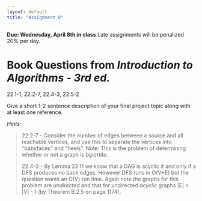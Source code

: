 ```yaml
---
layout: default
title: "Assignment 8"
---
```


**Due: Wednesday, April 8th in class** Late assignments will be penalized 20% per day.

Book Questions from *Introduction to Algorithms - 3rd ed.*
==========================================================

22.1-1, 22.2-7, 22.4-3, 22.5-2

Give a short 1-2 sentence description of your final project topic along with at least one reference.

*Hints:*

> 22.2-7 - Consider the number of edges between a source and all reachable vertices, and use this to separate the vertices into "babyfaces" and "heels". Note: This is the problem of determining whether or not a graph is *bipartite*.
>
> 22.4-3 - By Lemma 22.11 we know that a DAG is acyclic if and only if a DFS produces no back edges. However DFS runs in O(V+E) but the question wants an O(V) run time. Again note the graphs for this problem are *undirected* and that for undirected *acyclic* graphs |E| = |V| - 1 (by Theorem B.2.5 on page 1174).

